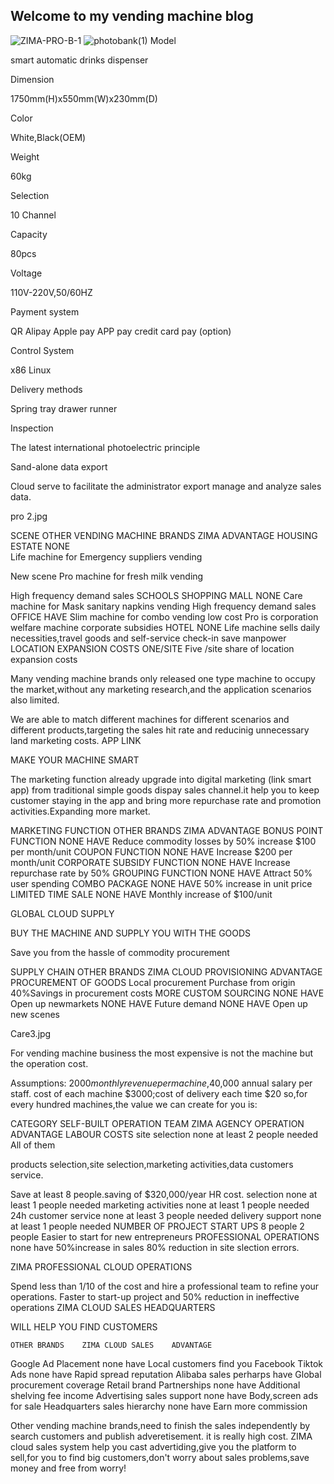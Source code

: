 ## Welcome to my vending machine blog
![ZIMA-PRO-B-1](https://user-images.githubusercontent.com/64355111/82204839-3125ca80-9938-11ea-822f-8460acc81cb2.png)
![photobank(1)](https://user-images.githubusercontent.com/64355111/82205384-1b64d500-9939-11ea-9a43-b28c4e99b6c7.jpg)
 Model

smart automatic drinks dispenser

 Dimension

1750mm(H)x550mm(W)x230mm(D)

 Color

White,Black(OEM)

 Weight

60kg

 Selection

10 Channel

 Capacity

80pcs

 Voltage

110V-220V,50/60HZ

 Payment system

QR Alipay Apple pay APP pay credit card pay (option)

 Control System

x86 Linux

 Delivery methods

Spring tray drawer runner

 Inspection

The latest international photoelectric principle

 Sand-alone data export

Cloud serve to facilitate the administrator export manage and analyze sales data.

pro 2.jpg

SCENE	OTHER VENDING MACHINE BRANDS	ZIMA	ADVANTAGE
HOUSING ESTATE	NONE	
Life machine for Emergency suppliers vending

New scene
Pro machine for fresh milk vending

High frequency demand sales
SCHOOLS SHOPPING MALL	NONE	Care machine for Mask sanitary napkins vending	High frequency demand sales
OFFICE	HAVE	Slim machine for combo vending	low cost
Pro is corporation welfare machine	corporate subsidies
HOTEL	NONE	Life machine sells daily necessities,travel goods and self-service check-in	save manpower
LOCATION EXPANSION COSTS	ONE/SITE	Five /site	share of location expansion costs
 

Many vending machine brands only released one type machine to occupy the market,without any marketing research,and the application scenarios also limited.
 

We are able to match different machines for different scenarios and different products,targeting the sales hit rate and reducinig unnecessary land marketing costs.
 APP LINK

MAKE YOUR MACHINE SMART

The marketing function already upgrade into digital marketing (link smart app) from traditional simple goods dispay sales channel.it help you to keep customer staying in the app and bring more repurchase rate and promotion activities.Expanding more market.

 MARKETING FUNCTION	 OTHER BRANDS	 ZIMA	 ADVANTAGE
BONUS POINT FUNCTION	 NONE	 HAVE	 Reduce commodity losses by 50% increase $100 per month/unit
 COUPON FUNCTION	 NONE	 HAVE	 Increase $200 per month/unit
 CORPORATE SUBSIDY FUNCTION	 NONE	 HAVE	 Increase repurchase rate by 50%
GROUPING FUNCTION	NONE	HAVE	Attract 50% user spending
COMBO PACKAGE	NONE	HAVE	50% increase in unit price
LIMITED TIME SALE	NONE	HAVE	Monthly increase of $100/unit
 

GLOBAL CLOUD SUPPLY

BUY THE MACHINE AND SUPPLY YOU WITH THE GOODS

Save you from the hassle of commodity procurement

 

 SUPPLY CHAIN	 OTHER BRANDS	 ZIMA CLOUD PROVISIONING	 ADVANTAGE
 PROCUREMENT OF GOODS	 Local procurement	 Purchase from origin	 40%Savings in procurement costs
 MORE CUSTOM SOURCING  	 NONE	 HAVE	 Open up newmarkets
 NONE	 HAVE	 Future demand
 NONE	 HAVE	 Open up new scenes
 

Care3.jpg

 For vending machine business the most expensive is not the machine but the operation cost.

Assumptions: $2000 monthly revenue per machine,$40,000 annual salary per staff. cost of each machine $3000;cost of delivery each time $20 so,for every hundred machines,the value we can create for you is:

CATEGORY	SELF-BUILT OPERATION TEAM	ZIMA AGENCY OPERATION	ADVANTAGE
LABOUR COSTS	site selection	none at least 2 people needed	
All of them

products selection,site selection,marketing activities,data customers service.

Save at least 8 people.saving of $320,000/year HR cost.
selection	none at least 1 people needed
marketing activities	none at least 1 people needed
24h customer service	none at least 3 people needed
delivery support	none at least 1 people needed
NUMBER OF PROJECT START UPS	8 people	2 people	Easier to start for new entrepreneurs
PROFESSIONAL OPERATIONS	none	have	50%increase in sales 80% reduction in site slection errors.
 

 ZIMA PROFESSIONAL CLOUD OPERATIONS

Spend less than 1/10 of the cost and hire a professional team to refine your operations.
Faster to start-up project and 50% reduction in ineffective operations
ZIMA CLOUD SALES HEADQUARTERS

WILL HELP YOU FIND CUSTOMERS

 	OTHER BRANDS	ZIMA CLOUD SALES	ADVANTAGE
Google Ad Placement	none	have	Local customers find you
Facebook Tiktok Ads	none	have	Rapid spread reputation
Alibaba sales	perharps	have	Global procurement coverage
Retail brand Partnerships	none	have	Additional shelving fee income
Advertising sales support	none	have	Body,screen ads for sale
Headquarters sales hierarchy	none	have	Earn more commission
 

Other vending machine brands,need to finish the sales independently by search customers and publish adveretisement. it is really high cost.
ZIMA cloud sales system help you cast advertiding,give you the platform to sell,for you to find big customers,don't worry about sales problems,save money and free from worry!
